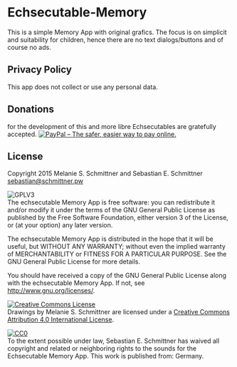 # Echsecutable-Memory

This is a simple Memory App with original grafics. The focus is on simplicit and suitability for children, hence there are no text dialogs/buttons and of course no ads.

## Privacy Policy

This app does not collect or use any personal data.

## Donations
for the development of this and more libre Echsecutables are gratefully accepted.
<a href="https://www.paypal.com/cgi-bin/webscr?cmd=_s-xclick&hosted_button_id=6UW443VE5TZCJ">
<img src="https://www.paypalobjects.com/en_GB/i/btn/btn_donate_LG.gif" border="0" alt="PayPal – The safer, easier way to pay online."></a>

## License

Copyright 2015 Melanie S. Schmittner and Sebastian E. Schmittner <sebastian@schmittner.pw>

<img alt="GPLV3" style="border-width:0" src="http://www.gnu.org/graphics/gplv3-127x51.png" /><br />
The echsecutable Memory App is free software: you can redistribute it
and/or modify it under the terms of the GNU General Public License as
published by the Free Software Foundation, either version 3 of the
License, or (at your option) any later version.

The echsecutable Memory App is distributed in the hope that it will
be useful, but WITHOUT ANY WARRANTY; without even the implied
warranty of MERCHANTABILITY or FITNESS FOR A PARTICULAR PURPOSE.
See the GNU General Public License for more details.

You should have received a copy of the GNU General Public License
along with the echsecutable Memory App.  If not, see
<http://www.gnu.org/licenses/>.

<a rel="license" href="http://creativecommons.org/licenses/by/4.0/"><img alt="Creative Commons License" style="border-width:0" src="https://i.creativecommons.org/l/by/4.0/88x31.png" /></a><br /><span xmlns:dct="http://purl.org/dc/terms/" property="dct:title">Drawings</span> by <span xmlns:cc="http://creativecommons.org/ns#" property="cc:attributionName">Melanie S. Schmittner</span> are licensed under a <a rel="license" href="http://creativecommons.org/licenses/by/4.0/">Creative Commons Attribution 4.0 International License</a>.


<p xmlns:dct="http://purl.org/dc/terms/" xmlns:vcard="http://www.w3.org/2001/vcard-rdf/3.0#">
  <a rel="license"
     href="http://creativecommons.org/publicdomain/zero/1.0/">
    <img src="http://i.creativecommons.org/p/zero/1.0/88x31.png" style="border-style: none;" alt="CC0" />
  </a>
  <br />
  To the extent possible under law,
  <span resource="[_:publisher]" rel="dct:publisher">
    <span property="dct:title">Sebastian E. Schmittner</span></span>
  has waived all copyright and related or neighboring rights to the
  <span property="dct:title">sounds for the Echsecutable Memory App</span>.
This work is published from:
<span property="vcard:Country" datatype="dct:ISO3166"
      content="DE" about="[_:publisher]">
  Germany</span>.
</p>
